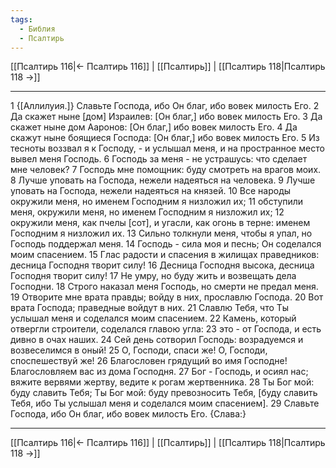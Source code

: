 ```yaml
---
tags:
  - Библия
  - Псалтирь
---
```

[[Псалтирь 116|← Псалтирь 116]] | [[Псалтирь]] | [[Псалтирь 118|Псалтирь 118 →]]

---
1 {[Аллилуия.]} Славьте Господа, ибо Он благ, ибо вовек милость Его.
2 Да скажет ныне [дом] Израилев: [Он благ,] ибо вовек милость Его.
3 Да скажет ныне дом Ааронов: [Он благ,] ибо вовек милость Его.
4 Да скажут ныне боящиеся Господа: [Он благ,] ибо вовек милость Его.
5 Из тесноты воззвал я к Господу, - и услышал меня, и на пространное место вывел меня Господь.
6 Господь за меня - не устрашусь: что сделает мне человек?
7 Господь мне помощник: буду смотреть на врагов моих.
8 Лучше уповать на Господа, нежели надеяться на человека.
9 Лучше уповать на Господа, нежели надеяться на князей.
10 Все народы окружили меня, но именем Господним я низложил их;
11 обступили меня, окружили меня, но именем Господним я низложил их;
12 окружили меня, как пчелы [сот], и угасли, как огонь в терне: именем Господним я низложил их.
13 Сильно толкнули меня, чтобы я упал, но Господь поддержал меня.
14 Господь - сила моя и песнь; Он соделался моим спасением.
15 Глас радости и спасения в жилищах праведников: десница Господня творит силу!
16 Десница Господня высока, десница Господня творит силу!
17 Не умру, но буду жить и возвещать дела Господни.
18 Строго наказал меня Господь, но смерти не предал меня.
19 Отворите мне врата правды; войду в них, прославлю Господа.
20 Вот врата Господа; праведные войдут в них.
21 Славлю Тебя, что Ты услышал меня и соделался моим спасением.
22 Камень, который отвергли строители, соделался главою угла:
23 это - от Господа, и есть дивно в очах наших.
24 Сей день сотворил Господь: возрадуемся и возвеселимся в оный!
25 О, Господи, спаси же! О, Господи, споспешествуй же!
26 Благословен грядущий во имя Господне! Благословляем вас из дома Господня.
27 Бог - Господь, и осиял нас; вяжите вервями жертву, ведите к рогам жертвенника.
28 Ты Бог мой: буду славить Тебя; Ты Бог мой: буду превозносить Тебя, [буду славить Тебя, ибо Ты услышал меня и соделался моим спасением].
29 Славьте Господа, ибо Он благ, ибо вовек милость Его. {Слава:}

---
[[Псалтирь 116|← Псалтирь 116]] | [[Псалтирь]] | [[Псалтирь 118|Псалтирь 118 →]]